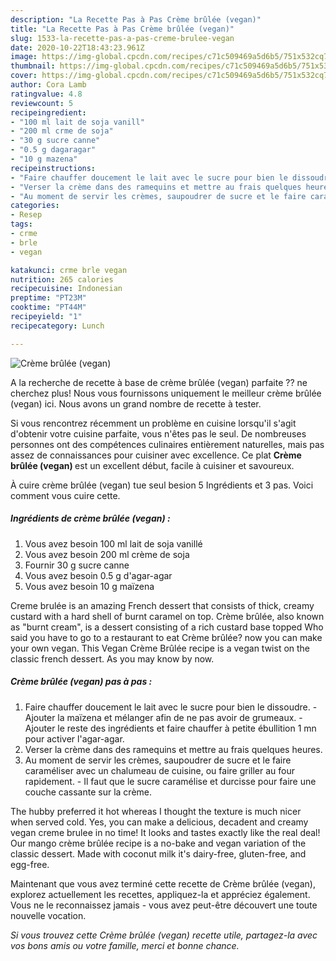 ```yaml
---
description: "La Recette Pas à Pas Crème brûlée (vegan)"
title: "La Recette Pas à Pas Crème brûlée (vegan)"
slug: 1533-la-recette-pas-a-pas-creme-brulee-vegan
date: 2020-10-22T18:43:23.961Z
image: https://img-global.cpcdn.com/recipes/c71c509469a5d6b5/751x532cq70/creme-brulee-vegan-photo-principale-de-la-recette.jpg
thumbnail: https://img-global.cpcdn.com/recipes/c71c509469a5d6b5/751x532cq70/creme-brulee-vegan-photo-principale-de-la-recette.jpg
cover: https://img-global.cpcdn.com/recipes/c71c509469a5d6b5/751x532cq70/creme-brulee-vegan-photo-principale-de-la-recette.jpg
author: Cora Lamb
ratingvalue: 4.8
reviewcount: 5
recipeingredient:
- "100 ml lait de soja vanill"
- "200 ml crme de soja"
- "30 g sucre canne"
- "0.5 g dagaragar"
- "10 g mazena"
recipeinstructions:
- "Faire chauffer doucement le lait avec le sucre pour bien le dissoudre.  Ajouter la maïzena et mélanger afin de ne pas avoir de grumeaux.  Ajouter le reste des ingrédients et faire chauffer à petite ébullition 1 mn pour activer l&#39;agar-agar."
- "Verser la crème dans des ramequins et mettre au frais quelques heures."
- "Au moment de servir les crèmes, saupoudrer de sucre et le faire caraméliser avec un chalumeau de cuisine, ou faire griller au four rapidement. Il faut que le sucre caramélise et durcisse pour faire une couche cassante sur la crème."
categories:
- Resep
tags:
- crme
- brle
- vegan

katakunci: crme brle vegan 
nutrition: 265 calories
recipecuisine: Indonesian
preptime: "PT23M"
cooktime: "PT44M"
recipeyield: "1"
recipecategory: Lunch

---
```



![Crème brûlée (vegan)](https://img-global.cpcdn.com/recipes/c71c509469a5d6b5/751x532cq70/creme-brulee-vegan-photo-principale-de-la-recette.jpg)

A la recherche de recette à base de crème brûlée (vegan) parfaite ?? ne cherchez plus! Nous vous fournissons uniquement le meilleur crème brûlée (vegan) ici. Nous avons un grand nombre de recette à tester.

Si vous rencontrez récemment un problème en cuisine lorsqu'il s'agit d'obtenir votre cuisine parfaite, vous n'êtes pas le seul. De nombreuses personnes ont des compétences culinaires entièrement naturelles, mais pas assez de connaissances pour cuisiner avec excellence. Ce plat <strong> Crème brûlée (vegan) </strong> est un excellent début, facile à cuisiner et savoureux.

<!--inarticleads1-->

À cuire crème brûlée (vegan) tue seul besion 5 Ingrédients et 3 pas. Voici comment vous cuire cette.

##### Ingrédients de crème brûlée (vegan) :

1. Vous avez besoin 100 ml lait de soja vanillé
1. Vous avez besoin 200 ml crème de soja
1. Fournir 30 g sucre canne
1. Vous avez besoin 0.5 g d&#39;agar-agar
1. Vous avez besoin 10 g maïzena


Creme brulée is an amazing French dessert that consists of thick, creamy custard with a hard shell of burnt caramel on top. Crème brûlée, also known as &#34;burnt cream&#34;, is a dessert consisting of a rich custard base topped Who said you have to go to a restaurant to eat Crème brûlée? now you can make your own vegan. This Vegan Crème Brûlée recipe is a vegan twist on the classic french dessert. As you may know by now. 

<!--inarticleads2-->

##### Crème brûlée (vegan) pas à pas :

1. Faire chauffer doucement le lait avec le sucre pour bien le dissoudre.  - Ajouter la maïzena et mélanger afin de ne pas avoir de grumeaux.  - Ajouter le reste des ingrédients et faire chauffer à petite ébullition 1 mn pour activer l&#39;agar-agar.
1. Verser la crème dans des ramequins et mettre au frais quelques heures.
1. Au moment de servir les crèmes, saupoudrer de sucre et le faire caraméliser avec un chalumeau de cuisine, ou faire griller au four rapidement. - Il faut que le sucre caramélise et durcisse pour faire une couche cassante sur la crème.


The hubby preferred it hot whereas I thought the texture is much nicer when served cold. Yes, you can make a delicious, decadent and creamy vegan creme brulee in no time! It looks and tastes exactly like the real deal! Our mango crème brûlée recipe is a no-bake and vegan variation of the classic dessert. Made with coconut milk it&#39;s dairy-free, gluten-free, and egg-free. 

<!--inarticleads1-->

<p>
Maintenant que vous avez terminé cette recette de Crème brûlée (vegan), explorez actuellement les recettes, appliquez-la et appréciez également. Vous ne le reconnaissez jamais - vous avez peut-être découvert une toute nouvelle vocation.
</p>

<p>
<i>Si vous trouvez cette Crème brûlée (vegan) recette utile, partagez-la avec vos bons amis ou votre famille, merci et bonne chance.</i>
</p>
